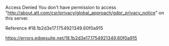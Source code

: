 Access Denied
You don't have permission to access "http://about.att.com/csr/privacy/global_approach/gdpr_privacy_notice" on this server.

Reference #18.1b2d3e17.1754921349.60f0a915

https://errors.edgesuite.net/18.1b2d3e17.1754921349.60f0a915